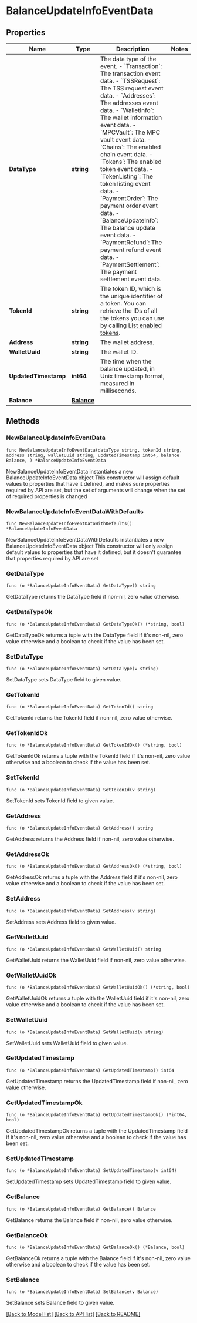 # BalanceUpdateInfoEventData

## Properties

Name | Type | Description | Notes
------------ | ------------- | ------------- | -------------
**DataType** | **string** |  The data type of the event. - &#x60;Transaction&#x60;: The transaction event data. - &#x60;TSSRequest&#x60;: The TSS request event data. - &#x60;Addresses&#x60;: The addresses event data. - &#x60;WalletInfo&#x60;: The wallet information event data. - &#x60;MPCVault&#x60;: The MPC vault event data. - &#x60;Chains&#x60;: The enabled chain event data. - &#x60;Tokens&#x60;: The enabled token event data. - &#x60;TokenListing&#x60;: The token listing event data.        - &#x60;PaymentOrder&#x60;: The payment order event data. - &#x60;BalanceUpdateInfo&#x60;: The balance update event data. - &#x60;PaymentRefund&#x60;: The payment refund event data. - &#x60;PaymentSettlement&#x60;: The payment settlement event data. | 
**TokenId** | **string** | The token ID, which is the unique identifier of a token. You can retrieve the IDs of all the tokens you can use by calling [List enabled tokens](https://www.cobo.com/developers/v2/api-references/wallets/list-enabled-tokens). | 
**Address** | **string** | The wallet address. | 
**WalletUuid** | **string** | The wallet ID. | 
**UpdatedTimestamp** | **int64** | The time when the balance updated, in Unix timestamp format, measured in milliseconds.  | 
**Balance** | [**Balance**](Balance.md) |  | 

## Methods

### NewBalanceUpdateInfoEventData

`func NewBalanceUpdateInfoEventData(dataType string, tokenId string, address string, walletUuid string, updatedTimestamp int64, balance Balance, ) *BalanceUpdateInfoEventData`

NewBalanceUpdateInfoEventData instantiates a new BalanceUpdateInfoEventData object
This constructor will assign default values to properties that have it defined,
and makes sure properties required by API are set, but the set of arguments
will change when the set of required properties is changed

### NewBalanceUpdateInfoEventDataWithDefaults

`func NewBalanceUpdateInfoEventDataWithDefaults() *BalanceUpdateInfoEventData`

NewBalanceUpdateInfoEventDataWithDefaults instantiates a new BalanceUpdateInfoEventData object
This constructor will only assign default values to properties that have it defined,
but it doesn't guarantee that properties required by API are set

### GetDataType

`func (o *BalanceUpdateInfoEventData) GetDataType() string`

GetDataType returns the DataType field if non-nil, zero value otherwise.

### GetDataTypeOk

`func (o *BalanceUpdateInfoEventData) GetDataTypeOk() (*string, bool)`

GetDataTypeOk returns a tuple with the DataType field if it's non-nil, zero value otherwise
and a boolean to check if the value has been set.

### SetDataType

`func (o *BalanceUpdateInfoEventData) SetDataType(v string)`

SetDataType sets DataType field to given value.


### GetTokenId

`func (o *BalanceUpdateInfoEventData) GetTokenId() string`

GetTokenId returns the TokenId field if non-nil, zero value otherwise.

### GetTokenIdOk

`func (o *BalanceUpdateInfoEventData) GetTokenIdOk() (*string, bool)`

GetTokenIdOk returns a tuple with the TokenId field if it's non-nil, zero value otherwise
and a boolean to check if the value has been set.

### SetTokenId

`func (o *BalanceUpdateInfoEventData) SetTokenId(v string)`

SetTokenId sets TokenId field to given value.


### GetAddress

`func (o *BalanceUpdateInfoEventData) GetAddress() string`

GetAddress returns the Address field if non-nil, zero value otherwise.

### GetAddressOk

`func (o *BalanceUpdateInfoEventData) GetAddressOk() (*string, bool)`

GetAddressOk returns a tuple with the Address field if it's non-nil, zero value otherwise
and a boolean to check if the value has been set.

### SetAddress

`func (o *BalanceUpdateInfoEventData) SetAddress(v string)`

SetAddress sets Address field to given value.


### GetWalletUuid

`func (o *BalanceUpdateInfoEventData) GetWalletUuid() string`

GetWalletUuid returns the WalletUuid field if non-nil, zero value otherwise.

### GetWalletUuidOk

`func (o *BalanceUpdateInfoEventData) GetWalletUuidOk() (*string, bool)`

GetWalletUuidOk returns a tuple with the WalletUuid field if it's non-nil, zero value otherwise
and a boolean to check if the value has been set.

### SetWalletUuid

`func (o *BalanceUpdateInfoEventData) SetWalletUuid(v string)`

SetWalletUuid sets WalletUuid field to given value.


### GetUpdatedTimestamp

`func (o *BalanceUpdateInfoEventData) GetUpdatedTimestamp() int64`

GetUpdatedTimestamp returns the UpdatedTimestamp field if non-nil, zero value otherwise.

### GetUpdatedTimestampOk

`func (o *BalanceUpdateInfoEventData) GetUpdatedTimestampOk() (*int64, bool)`

GetUpdatedTimestampOk returns a tuple with the UpdatedTimestamp field if it's non-nil, zero value otherwise
and a boolean to check if the value has been set.

### SetUpdatedTimestamp

`func (o *BalanceUpdateInfoEventData) SetUpdatedTimestamp(v int64)`

SetUpdatedTimestamp sets UpdatedTimestamp field to given value.


### GetBalance

`func (o *BalanceUpdateInfoEventData) GetBalance() Balance`

GetBalance returns the Balance field if non-nil, zero value otherwise.

### GetBalanceOk

`func (o *BalanceUpdateInfoEventData) GetBalanceOk() (*Balance, bool)`

GetBalanceOk returns a tuple with the Balance field if it's non-nil, zero value otherwise
and a boolean to check if the value has been set.

### SetBalance

`func (o *BalanceUpdateInfoEventData) SetBalance(v Balance)`

SetBalance sets Balance field to given value.



[[Back to Model list]](../README.md#documentation-for-models) [[Back to API list]](../README.md#documentation-for-api-endpoints) [[Back to README]](../README.md)


